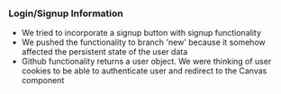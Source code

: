 ### Login/Signup Information

- We tried to incorporate a signup button with signup functionality
- We pushed the functionality to branch 'new' because it somehow affected the persistent state of the user data
- Github functionality returns a user object. We were thinking of user cookies to be able to authenticate user and redirect to the Canvas component
